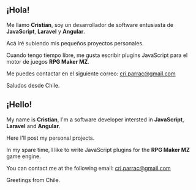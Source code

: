 ## ¡Hola!

Me llamo **Cristian**, soy un desarrollador de software entusiasta de **JavaScript**, **Laravel** y **Angular**.

Acá iré subiendo mis pequeños proyectos personales.

Cuando tengo tiempo libre, me gusta escribir plugins JavaScript para el motor de juegos **RPG Maker MZ**.

Me puedes contactar en el siguiente correo: [cri.parrac@gmail.com](mailto:cri.parrac@gmail.com)

Saludos desde Chile.

## ¡Hello!

My name is **Cristian**, I'm a software developer intersted in **JavaScript**, **Laravel** and **Angular**.

Here I'll post my personal projects.

In my spare time, I like to write JavaScript plugins for the **RPG Maker MZ** game engine.

You can contact me at the following email: [cri.parrac@gmail.com](mailto:cri.parrac@gmail.com)

Greetings from Chile.
